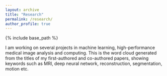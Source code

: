 ```yaml
---
layout: archive
title: "Research"
permalink: /research/
author_profile: true
---
```


{% include base_path %}

I am working on several projects in machine learning, high-performance medical image analysis and computing. This is the word cloud generated from the titles of my first-authored and co-authored papers, showing keywords such as MRI, deep neural network, reconstruction, segmentation, motion etc.
